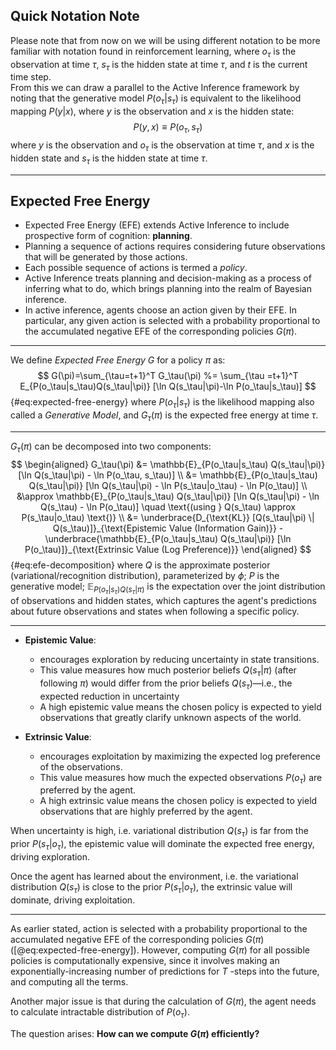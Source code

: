 ## Quick Notation Note
Please note that from now on we will be using different notation to be more familiar with notation found in reinforcement learning, where $o_\tau$ is the observation at time $\tau$, $s_\tau$ is the hidden state at time $\tau$, and $t$ is the current time step.  
From this we can draw a parallel to the Active Inference framework by noting that the generative model $P(o_\tau|s_\tau)$ is equivalent to the likelihood mapping $P(y|x)$, where $y$ is the observation and $x$ is the hidden state:
$$
P(y,x) \equiv P(o_\tau,s_\tau)
$$
where $y$ is the observation and $o_\tau$ is the observation at time $\tau$, and $x$ is the hidden state and $s_\tau$ is the hidden state at time $\tau$.

---

## Expected Free Energy

- Expected Free Energy (EFE) extends Active Inference to include prospective form of cognition: **planning**.  
- Planning a sequence of actions requires considering future observations that will be generated by those actions.
- Each possible sequence of actions is termed a *policy*.  
- Active Inference treats planning and decision-making as a process of inferring what to do, which brings planning into the realm of Bayesian inference.  
- In active inference, agents choose an action given by their EFE. In particular, any given action is selected with a probability proportional to the accumulated negative EFE of the corresponding policies $G(\pi)$.

---

We define *Expected Free Energy* $G$ for a policy $\pi$ as:
$$
G(\pi)=\sum_{\tau=t+1}^T G_\tau(\pi) %= \sum_{\tau =t+1}^T E_{P(o_\tau|s_\tau)Q(s_\tau|\pi)} [\ln Q(s_\tau|\pi)-\ln P(o_\tau|s_\tau)]
$$ {#eq:expected-free-energy}
where $P(o_\tau|s_\tau)$ is the likelihood mapping also called a *Generative Model*, and $G_\tau(\pi)$ is the expected free energy at time $\tau$.  

---

$G_\tau(\pi)$ can be decomposed into two components:
$$
\begin{aligned}
G_\tau(\pi) &= \mathbb{E}_{P(o_\tau|s_\tau) Q(s_\tau|\pi)} [\ln Q(s_\tau|\pi) - \ln P(o_\tau, s_\tau)] \\
&= \mathbb{E}_{P(o_\tau|s_\tau) Q(s_\tau|\pi)} [\ln Q(s_\tau|\pi) - \ln P(s_\tau|o_\tau) - \ln P(o_\tau)] \\
&\approx \mathbb{E}_{P(o_\tau|s_\tau) Q(s_\tau|\pi)} [\ln Q(s_\tau|\pi) - \ln Q(s_\tau) - \ln P(o_\tau)] \quad \text{(using } Q(s_\tau) \approx P(s_\tau|o_\tau) \text{)} \\
&= \underbrace{D_{\text{KL}} [Q(s_\tau|\pi) \| Q(s_\tau)]}_{\text{Epistemic Value (Information Gain)}} - \underbrace{\mathbb{E}_{P(o_\tau|s_\tau) Q(s_\tau|\pi)} [\ln P(o_\tau)]}_{\text{Extrinsic Value (Log Preference)}}
\end{aligned}
$$ {#eq:efe-decomposition}
where $Q$ is the approximate posterior (variational/recognition distribution), parameterized by $\phi$; $P$ is the generative model; $\mathbb{E}_{P(o_\tau|s_\tau) Q(s_\tau|\pi)}$ is the expectation over the joint distribution of observations and hidden states, which captures the agent's predictions about future observations and states when following a specific policy.

---

- **Epistemic Value**: 
  - encourages exploration by reducing uncertainty in state transitions. 
  - This value measures how much posterior beliefs $Q(s_\tau|\pi)$ (after following $\pi$) would differ from the prior beliefs $Q(s_\tau)$—i.e., the expected reduction in uncertainty
  - A high epistemic value means the chosen policy is expected to yield observations that greatly clarify unknown aspects of the world.

- **Extrinsic Value**: 
  - encourages exploitation by maximizing the expected log preference of the observations.
  - This value measures how much the expected observations $P(o_\tau)$ are preferred by the agent.
  - A high extrinsic value means the chosen policy is expected to yield observations that are highly preferred by the agent.

When uncertainty is high, i.e. variational distribution $Q(s_\tau)$ is far from the prior $P(s_\tau|o_\tau)$, the epistemic value will dominate the expected free energy, driving exploration.

Once the agent has learned about the environment, i.e. the variational distribution $Q(s_\tau)$ is close to the prior $P(s_\tau|o_\tau)$, the extrinsic value will dominate, driving exploitation.

---

As earlier stated, action is selected with a probability proportional to the accumulated negative EFE of the corresponding policies $G(\pi)$ ([@eq:expected-free-energy]). However, computing $G(\pi)$ for all possible policies is computationally expensive, since it involves making an exponentially-increasing number of predictions for $T$ -steps into the future, and computing all the terms.  

Another major issue is that during the calculation of $G(\pi)$, the agent needs to calculate intractable distribution of $P(o_\tau)$.

The question arises: **How can we compute $G(\pi)$ efficiently?**